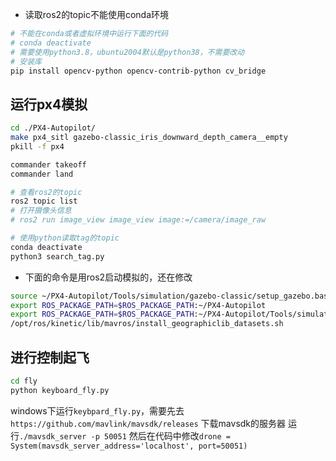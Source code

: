 - 读取ros2的topic不能使用conda环境

```bash
# 不能在conda或者虚拟环境中运行下面的代码
# conda deactivate
# 需要使用python3.8，ubuntu2004默认是python38，不需要改动
# 安装库
pip install opencv-python opencv-contrib-python cv_bridge
```

## 运行px4模拟

```bash
cd ./PX4-Autopilot/
make px4_sitl gazebo-classic_iris_downward_depth_camera__empty
pkill -f px4

commander takeoff
commander land

# 查看ros2的topic
ros2 topic list
# 打开摄像头信息
# ros2 run image_view image_view image:=/camera/image_raw

# 使用python读取tag的topic
conda deactivate
python3 search_tag.py
```

- 下面的命令是用ros2启动模拟的，还在修改
```bash
source ~/PX4-Autopilot/Tools/simulation/gazebo-classic/setup_gazebo.bash ~/PX4-Autopilot ~/PX4-Autopilot/build/px4_sitl_default
export ROS_PACKAGE_PATH=$ROS_PACKAGE_PATH:~/PX4-Autopilot
export ROS_PACKAGE_PATH=$ROS_PACKAGE_PATH:~/PX4-Autopilot/Tools/simulation/gazebo-classic/sitl_gazebo-classic
/opt/ros/kinetic/lib/mavros/install_geographiclib_datasets.sh
```


## 进行控制起飞

```bash
cd fly
python keyboard_fly.py
```

windows下运行`keybpard_fly.py`，需要先去`https://github.com/mavlink/mavsdk/releases` 下载mavsdk的服务器
运行`./mavsdk_server -p 50051`
然后在代码中修改`drone = System(mavsdk_server_address='localhost', port=50051)`


